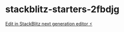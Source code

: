 # stackblitz-starters-2fbdjg

[Edit in StackBlitz next generation editor ⚡️](https://stackblitz.com/~/github.com/ShashankShekharCax/stackblitz-starters-2fbdjg)